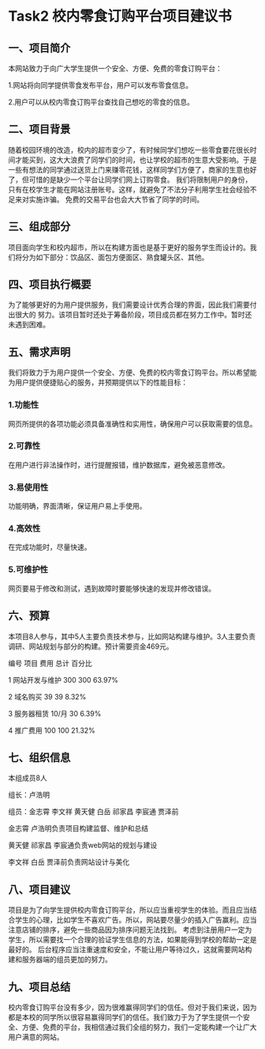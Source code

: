 <html lang="en"><head>
    <meta charset="UTF-8">
    <title></title>
<style id="system" type="text/css"></style><style id="custom" type="text/css"></style></head>
<body marginheight="0"><h1>Task2 校内零食订购平台项目建议书</h1>
<h2>一、项目简介</h2>
<p>本网站致力于向广大学生提供一个安全、方便、免费的零食订购平台：

</p>
<p>1.网站将向同学提供零食发布平台，用户可以发布零食信息。

</p>
<p>2.用户可以从校内零食订购平台查找自己想吃的零食的信息。

</p>
<h2>二、项目背景</h2>
<p>随着校园环境的改造，校内的超市变少了，有时候同学们想吃一些零食要花很长时间才能买到，这大大浪费了同学们的时间，也让学校的超市的生意大受影响。于是一些有想法的同学通过送货上门来赚零花钱，这样同学们方便了，商家的生意也好了，但可惜的是缺少一个平台让同学们网上订购零食。
我们将限制用户的身份，只有在校学生才能在网站注册账号。这样，就避免了不法分子利用学生社会经验不足来对实施诈骗。
免费的交易平台也会大大节省了同学的时间。

</p>
<h2>三、组成部分</h2>
<p>项目面向学生和校内超市，所以在构建方面也是基于更好的服务学生而设计的。我们将分为如下部分：饮品区、面包方便面区、熟食罐头区、其他。

</p>
<h2>四、项目执行概要</h2>
<p>为了能够更好的为用户提供服务，我们需要设计优秀合理的界面，因此我们需要付出很大的
努力。该项目暂时还处于筹备阶段，项目成员都在努力工作中。暂时还未遇到困难。

</p>
<h2>五、需求声明</h2>
<p>我们将致力于为用户提供一个安全、方便、免费的校内零食订购平台。所以希望能为用户提供便捷贴心的服务，并预期提供以下的性能目标：
</p>
<h3>1.功能性</h3>
<p>网页所提供的各项功能必须具备准确性和实用性，确保用户可以获取需要的信息。
</p>
<h3>2.可靠性</h3>
<p>在用户进行非法操作时，进行提醒报错，维护数据库，避免被恶意修改。
</p>
<h3>3.易使用性</h3>
<p>功能明确，界面清晰，保证用户易上手使用。
</p>
<h3>4.高效性</h3>
<p>在完成功能时，尽量快速。
</p>
<h3>5.可维护性</h3>
<p>网页要易于修改和测试，遇到故障时要能够快速的发现并修改错误。

</p>
<h2>六、预算</h2>
<p>本项目8人参与，其中5人主要负责技术参与，比如网站构建与维护。3人主要负责调研、网站规划与部分的构建。预计需要资金469元。

</p>
<p>编号    项目        费用        总计    百分比

</p>
<p> 1    网站开发与维护    300            300          63.97% 

</p>
<p> 2    域名购买        39            39          8.32%

</p>
<p> 3    服务器租赁      10/月        30          6.39%

</p>
<p> 4    推广费用        100            100          21.32%

</p>
<h2>七、组织信息</h2>
<p>本组成员8人

</p>
<p>组长：卢浩明

</p>
<p>组员：金志霄 李文祥 黄天健 白岳 祁家昌 李宸通 贾泽前 

</p>
<p>金志霄 卢浩明负责项目构建监督、维护和总结

</p>
<p>黄天健 祁家昌 李宸通负责web网站的规划与建设

</p>
<p>李文祥 白岳 贾泽前负责网站设计与美化

</p>
<h2>八、项目建议</h2>
<p>项目是为了向学生提供校内零食订购平台，所以应当重视学生的体验。而且应当结合学生的心理，比如学生不喜欢广告。所以，网站要尽量少的插入广告赢利。应当注意店铺的排序，避免一些商品因为排序问题无法找到。
考虑到注册用户一定为学生，所以需要找一个合理的验证学生信息的方法，如果能得到学校的帮助一定是最好的。
后台程序应当注重速度和安全，不能让用户等待过久，这就需要网站构建和服务器端的组员更加的努力。

</p>
<h2>九、项目总结</h2>
<p>校内零食订购平台没有多少，因为很难赢得同学们的信任。但对于我们来说，因为都是本校的同学所以很容易赢得同学们的信任。我们致力于为了学生提供一个安全、方便、免费的平台，我相信通过我们全组的努力，我们一定能构建一个让广大用户满意的网站。
<a href="http://mahua.jser.me"></a></p>
</body></html>
